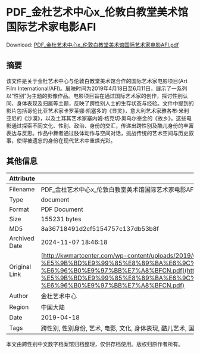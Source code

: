 # PDF_金杜艺术中心x_伦敦白教堂美术馆国际艺术家电影AFI

<!-- tcd_download_link -->
Download: [PDF_金杜艺术中心x_伦敦白教堂美术馆国际艺术家电影AFI.pdf](PDF_金杜艺术中心x_伦敦白教堂美术馆国际艺术家电影AFI.pdf)
<!-- tcd_download_link_end -->

## 摘要

<!-- tcd_abstract -->
该文件是关于金杜艺术中心与伦敦白教堂美术馆合作的国际艺术家电影项目(Art Film International/AFI)。展映时间为2019年4月18日至6月11日，展示了一系列以“性别”为主题的影像作品。电影项目旨在通过国际艺术家的创作，探讨性别认同、身体表现及归属等主题，反映了跨性别人士的生存状态与经验。文件中提到的影片包括哥伦比亚艺术家卡罗莱娜·凯塞多的《显灵》，意大利艺术家雅各布·米利亚尼的《沙漠》，以及土耳其艺术家塞内姆·格克切·奥乌尔泰金的《故乡》。这些电影通过探索不同文化、性别、政治、身份的交汇，传递出跨性别及酷儿身份的丰富表达与反思。作品中舞者通过肢体动作与空间对话，挑战传统的艺术空间与历史叙事，使得被遗忘的身份在现代艺术中重焕光彩。

<!-- tcd_abstract_end -->

## 其他信息

| Attribute       | Value                                  |
|-----------------|----------------------------------------|
| Filename        | PDF_金杜艺术中心x_伦敦白教堂美术馆国际艺术家电影AFI.pdf                             |
| Type            | document                                 |
| Format          | PDF Document                               |
| Size            | 155231 bytes                           |
| MD5             | 8a36718491d2cf5154757c137db53b8f                                  |
| Archived Date   | 2024-11-07 18:46:18                             |
| Original Link   | [http://kwmartcenter.com/wp-content/uploads/2019/04/20190418-%E5%9B%BD%E9%99%85%E8%89%BA%E6%9C%AF%E5%AE%B6%E7%94%B5%E5%BD%B1%E7%B3%BB%E5%88%97%E6%94%BE%E6%98%A02-%E6%96%B0%E9%97%BB%E7%A8%BFCN.pdf](http://kwmartcenter.com/wp-content/uploads/2019/04/20190418-%E5%9B%BD%E9%99%85%E8%89%BA%E6%9C%AF%E5%AE%B6%E7%94%B5%E5%BD%B1%E7%B3%BB%E5%88%97%E6%94%BE%E6%98%A02-%E6%96%B0%E9%97%BB%E7%A8%BFCN.pdf)                         |
| Author          | 金杜艺术中心                               |
| Region          | 中国大陆                               |
| Date            | 2019-04-18                                 |
| Tags            | 跨性别, 性别身份, 艺术, 电影, 文化, 身体表现, 酷儿艺术, 国际艺术家                                 |

本文由跨性别中文数字档案馆归档整理，仅供存档使用。版权归原作者所有。
